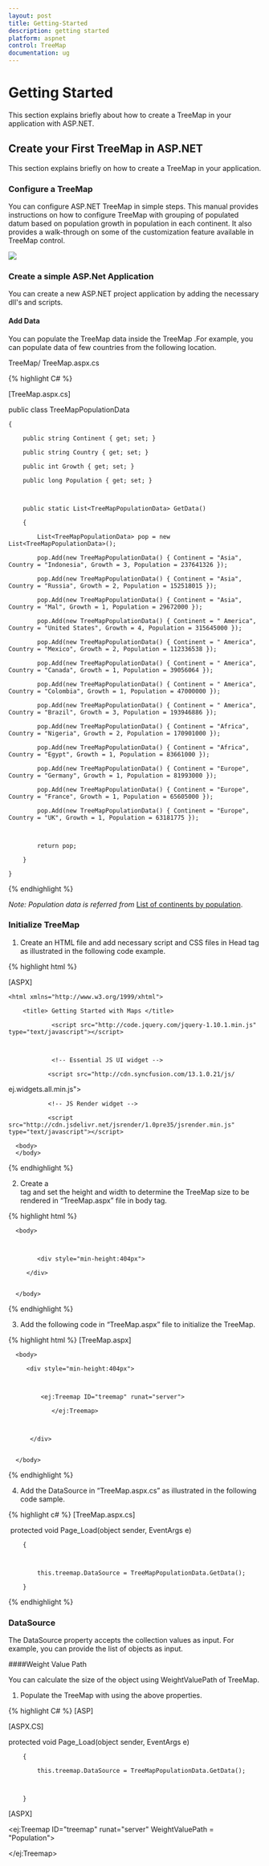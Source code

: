 ```yaml
---
layout: post
title: Getting-Started
description: getting started
platform: aspnet
control: TreeMap
documentation: ug
---
```


# Getting Started

This section explains briefly about how to create a TreeMap in your application with ASP.NET.

## Create your First TreeMap in ASP.NET

This section explains briefly on how to create a TreeMap in your application.

### Configure a TreeMap

You can configure ASP.NET TreeMap in simple steps. This manual provides instructions on how to configure TreeMap with grouping of populated datum based on population growth in population in each continent.  It also provides a walk-through on some of the customization feature available in TreeMap control.

![](Getting-Started_images/Getting-Started_img1.png)



### Create a simple ASP.Net Application

You can create a new ASP.NET project application by adding the necessary dll's and scripts.

#### Add Data

You can populate the TreeMap data inside the TreeMap .For example, you can populate data of few countries from the following location.

TreeMap/ TreeMap.aspx.cs


{% highlight C# %}

[TreeMap.aspx.cs]





public class TreeMapPopulationData

    {

        public string Continent { get; set; }

        public string Country { get; set; }

        public int Growth { get; set; }

        public long Population { get; set; }



        public static List<TreeMapPopulationData> GetData()

        {

            List<TreeMapPopulationData> pop = new List<TreeMapPopulationData>();

            pop.Add(new TreeMapPopulationData() { Continent = "Asia", Country = "Indonesia", Growth = 3, Population = 237641326 });

            pop.Add(new TreeMapPopulationData() { Continent = "Asia", Country = "Russia", Growth = 2, Population = 152518015 });

            pop.Add(new TreeMapPopulationData() { Continent = "Asia", Country = "Mal", Growth = 1, Population = 29672000 });

            pop.Add(new TreeMapPopulationData() { Continent = " America", Country = "United States", Growth = 4, Population = 315645000 });

            pop.Add(new TreeMapPopulationData() { Continent = " America", Country = "Mexico", Growth = 2, Population = 112336538 });

            pop.Add(new TreeMapPopulationData() { Continent = " America", Country = "Canada", Growth = 1, Population = 39056064 });

            pop.Add(new TreeMapPopulationData() { Continent = " America", Country = "Colombia", Growth = 1, Population = 47000000 });

            pop.Add(new TreeMapPopulationData() { Continent = " America", Country = "Brazil", Growth = 3, Population = 193946886 });

            pop.Add(new TreeMapPopulationData() { Continent = "Africa", Country = "Nigeria", Growth = 2, Population = 170901000 });

            pop.Add(new TreeMapPopulationData() { Continent = "Africa", Country = "Egypt", Growth = 1, Population = 83661000 });

            pop.Add(new TreeMapPopulationData() { Continent = "Europe", Country = "Germany", Growth = 1, Population = 81993000 });

            pop.Add(new TreeMapPopulationData() { Continent = "Europe", Country = "France", Growth = 1, Population = 65605000 });

            pop.Add(new TreeMapPopulationData() { Continent = "Europe", Country = "UK", Growth = 1, Population = 63181775 });



            return pop;

        }

    }

{% endhighlight %}

_Note: Population data is referred from_ [List of continents by population](http://en.wikipedia.org/wiki/List_of_continents_by_population).

### Initialize TreeMap

1. Create an HTML file and add necessary script and CSS files in Head tag as illustrated in the following code example.


{% highlight html %}

[ASPX]          

    <html xmlns="http://www.w3.org/1999/xhtml">

<head>

	    <title> Getting Started with Maps </title>    

<!--  jquery script  -->

                <script src="http://code.jquery.com/jquery-1.10.1.min.js" type="text/javascript"></script>



                <!-- Essential JS UI widget -->

               <script src="http://cdn.syncfusion.com/13.1.0.21/js/

ej.widgets.all.min.js"></script>



               <!-- JS Render widget -->

               <script src="http://cdn.jsdelivr.net/jsrender/1.0pre35/jsrender.min.js" type="text/javascript"></script>   



</head>

      <body>
      </body>
</html>


{% endhighlight %}

2. Create a <div> tag and set the height and width to determine the TreeMap size to be rendered in “TreeMap.aspx” file in body tag.



{% highlight html %}

<html>   

      <body> 



            <div style="min-height:404px">

         </div> 


      </body>      

</html>


{% endhighlight  %}

3. Add the following code in “TreeMap.aspx” file to initialize the TreeMap.



{% highlight html %}
[TreeMap.aspx]

<html>   

      <body> 

         <div style="min-height:404px">



             <ej:Treemap ID="treemap" runat="server">     

                </ej:Treemap>



          </div> 


      </body>      

</html>


{% endhighlight %}

4. Add the DataSource in “TreeMap.aspx.cs” as illustrated in the following code sample.



{% highlight c# %}
[TreeMap.aspx.cs]

 protected void Page_Load(object sender, EventArgs e)

        {



            this.treemap.DataSource = TreeMapPopulationData.GetData();           

        }

{% endhighlight  %}

### DataSource

The DataSource property accepts the collection values as input. For example, you can provide the list of objects as input.

####Weight Value Path 

You can calculate the size of the object using WeightValuePath of TreeMap.

1. Populate the TreeMap with using the above properties.



{% highlight C# %}
[ASP]

[ASPX.CS]

  protected void Page_Load(object sender, EventArgs e)

        {

            this.treemap.DataSource = TreeMapPopulationData.GetData();



        }

[ASPX]

<div style="min-height:404px">

<ej:Treemap ID="treemap" runat="server" WeightValuePath = "Population">



</ej:Treemap>

</div>            


{% endhighlight %}

The following image displays a TreeMap with default properties using the above code. 

![](Getting-Started_images/Getting-Started_img3.png) 



### GroupTreeMap Items using Levels

You can group TreeMapItems using levels in TreeMap.

#### Group Path

You can use GroupPath property for every flat level of the TreeMap control. It is a path to a field on the source object that serves as the “Group” for the level specified. You can group the data based on the GroupPath in the TreeMap control. When the GroupPath is not specified, then the items are not grouped and the data is displayed in the order specified in the DataSource.

#### Group Gap

You can use GroupGap property to separate the items from every flat level and to differentiate the levels mentioned in the TreeMap control.

The following code sample explains how to group TreeMap Items using ‘Levels’.


{% highlight html %}

[ASP]

[ASPX.CS]

  protected void Page_Load(object sender, EventArgs e)

        {

            this.treemap.DataSource = TreeMapPopulationData.GetData();



        }

[ASPX]

<div style="min-height:404px">

<ej:Treemap ID="treemap" runat="server" WeightValuePath = "Population">



<Levels>

       <ej:TreeMapLevel GroupPath = "Continent" GroupGap = "5" HeaderHeight = "25">



       </ej:TreeMapLevel>

</Levels>



</ej:Treemap>

</div>        


{% endhighlight %}

The following screenshot displays grouping of TreeMapItems using Levels

![](Getting-Started_images/Getting-Started_img4.png) 



### Customizing TreeMap Appearance by Range

You can differentiate the nodes based on its value and color ranges using Range color. You can also define the color value range using From and To properties. 

#### Color Value Path

The ColorValuePath of TreeMap is a path to a field on the source object. You can determine the color for the object using ColorValuePath of TreeMap.

The following code sample explains how to customize TreeMap Appearance by Range.



{% highlight html %}
[ASP]

[ASPX.CS]

  protected void Page_Load(object sender, EventArgs e)

        {

            this.treemap.DataSource = TreeMapPopulationData.GetData();



        }

[ASPX] 

<ej:Treemap ID="treemap" runat="server" WeightValuePath = "Population" ColorValuePath = "Growth">



<TreeMapRangeColorMappings>

             <ej:TreeMapRangeColorMapping Color = "#77D8D8" Legendlabel = "1% Growth" From = "0" To = "1"></ej:TreeMapRangeColorMapping>

             <ej:TreeMapRangeColorMapping Color = "#AED960" Legendlabel = "2% Growth" From = "0" To = "2"></ej:TreeMapRangeColorMapping>

             <ej:TreeMapRangeColorMapping Color = "#FFAF51" Legendlabel = "3% Growth" From = "0" To = "3"></ej:TreeMapRangeColorMapping>

             <ej:TreeMapRangeColorMapping Color = "#F3D240" Legendlabel = "4% Growth" From = "0" To = "4"></ej:TreeMapRangeColorMapping>

</TreeMapRangeColorMappings>



<Levels>

       <ej:TreeMapLevel GroupPath = "Continent" GroupGap = "5" HeaderHeight = "25">



       </ej:TreeMapLevel>

</Levels>



</ej:Treemap>

{% endhighlight  %}


The following screenshot displays customized TreeMap Appearance by Range.

![](Getting-Started_images/Getting-Started_img5.png) 



### Enable Tooltip

You can enable the tooltip by setting ShowTooltip to ‘True’. By default, it takes the property of the bound object that is referred in the WeightValuePath and displays its content when the corresponding node is hovered. You can customize the template for tooltip using TooltipTemplate property.

#### Leaf Item Settings

You can customize the Leaf level TreeMapitems using LeafItemSettings. The Label and tooltip values take the property of bound object that is referred in the LabelPath when defined.

The following code sample displays how the tooltip is enabled.



{% highlight html %}
[ASP]

[ASPX.CS]

  protected void Page_Load(object sender, EventArgs e)

        {

            this.treemap.DataSource = TreeMapPopulationData.GetData();



        }

[ASPX]

<ej:Treemap ID="treemap" runat="server" WeightValuePath = "Population" ColorValuePath = "Growth">



<LeafItemSettings LabelPath = "Country">

</LeafItemSettings>



<TreeMapRangeColorMappings>

             <ej:TreeMapRangeColorMapping Color = "#77D8D8" Legendlabel = "1% Growth" From = "0" To = "1"></ej:TreeMapRangeColorMapping>

             <ej:TreeMapRangeColorMapping Color = "#AED960" Legendlabel = "2% Growth" From = "0" To = "2"></ej:TreeMapRangeColorMapping>

             <ej:TreeMapRangeColorMapping Color = "#FFAF51" Legendlabel = "3% Growth" From = "0" To = "3"></ej:TreeMapRangeColorMapping>

             <ej:TreeMapRangeColorMapping Color = "#F3D240" Legendlabel = "4% Growth" From = "0" To = "4"></ej:TreeMapRangeColorMapping>

</TreeMapRangeColorMappings>



<Levels>

       <ej:TreeMapLevel GroupPath = "Continent" GroupGap = "5" HeaderHeight = "25">



       </ej:TreeMapLevel>

</Levels>



</ej:Treemap>


{% endhighlight %}

The following screenshot displays the TreeMap when the Tooltip is enabled.

 ![](Getting-Started_images/Getting-Started_img6.png) 



_Figure_ _17__: TreeMap with tooltip option_

### Legend

You can set the color value of leaf nodes using TreeMapLegend. This legend is appropriate only for the TreeMap whose leaf nodes are colored using RangeColorMapping.

You can set ShowLegend propery value to ‘True’ to make a Legend visible.

#### Label for Legend

You can customize the labels of the legenditem using LegendLabel property of RangeColorMapping. 

The following code sample displays how to add labels for legend in a TreeMap.


{% highlight html %}

[ASP]

[ASPX.CS]

  protected void Page_Load(object sender, EventArgs e)

        {

            this.treemap.DataSource = TreeMapPopulationData.GetData();



        }

[ASPX]

<ej:Treemap ID="treemap" runat="server" WeightValuePath = "Population" ColorValuePath = "Growth" ShowLegend = "true">



<LeafItemSettings LabelPath = "Country"></LeafItemSettings>

<TreeMapLegend IconHeight = "17" IconWidth = "17"></TreeMapLegend>





<TreeMapRangeColorMappings>

             <ej:TreeMapRangeColorMapping Color = "#77D8D8" Legendlabel = "1% Growth" From = "0" To = "1"></ej:TreeMapRangeColorMapping>

             <ej:TreeMapRangeColorMapping Color = "#AED960" Legendlabel = "2% Growth" From = "0" To = "2"></ej:TreeMapRangeColorMapping>

             <ej:TreeMapRangeColorMapping Color = "#FFAF51" Legendlabel = "3% Growth" From = "0" To = "3"></ej:TreeMapRangeColorMapping>

             <ej:TreeMapRangeColorMapping Color = "#F3D240" Legendlabel = "4% Growth" From = "0" To = "4"></ej:TreeMapRangeColorMapping>

</TreeMapRangeColorMappings>



<Levels>

       <ej:TreeMapLevel GroupPath = "Continent" GroupGap = "5" HeaderHeight = "25">



       </ej:TreeMapLevel>

</Levels>



</ej:Treemap>


{% endhighlight %}

The following screenshot displays the TreeMap when Legends are enabled.



![](Getting-Started_images/Getting-Started_img7.png) 



